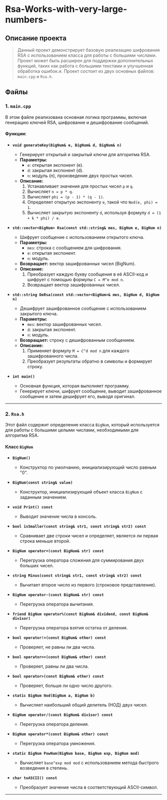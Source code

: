 # Rsa-Works-with-very-large-numbers-
## Описание проекта
>Данный проект демонстрирует базовую реализацию шифрования RSA с использованием класса для работы с большими числами. Проект может быть расширен для поддержки дополнительных функций, таких как работа с большими текстами и улучшенная обработка ошибок.и. Проект состоит из двух основных файлов: `main.cpp` и `Rsa.h`.

## Файлы

### 1. `main.cpp`

В этом файле реализована основная логика программы, включая генерацию ключей RSA, шифрование и дешифрование сообщений.

#### Функции:

- **`void generateKey(BigNum& e, BigNum& d, BigNum& n)`**
  - Генерирует открытый и закрытый ключи для алгоритма RSA.
  - **Параметры:**
    - `e`: открытая экспонент (e).
    - `d`: закрытая экспонент (d).
    - `n`: модуль (n), произведение двух простых чисел.
  - **Описание:**
    1. Устанавливает значения для простых чисел `p` и `q`.
    2. Вычисляет `n = p * q`.
    3. Вычисляет `phi = (p - 1) * (q - 1)`.
    4. Определяет открытую экспоненту `e`, такой что `Nod(e, phi) = 1`.
    5. Вычисляет закрытую экспоненту `d`, используя формулу `d = (1 + k * phi) / e`.

- **`std::vector<BigNum> Rsa(const std::string& mes, BigNum e, BigNum n)`**
  - Шифрует сообщение с использованием открытого ключа.
  - **Параметры:**
    - `mes`: строка с сообщением для шифрования.
    - `e`: открытая экспонент.
    - `n`: модуль.
  - **Возвращает:** вектор зашифрованных чисел (BigNum).
  - **Описание:**
    1. Преобразует каждую букву сообщения в её ASCII-код и шифрует с помощью формулы `C = M^e mod n`.
    2. Возвращает вектор зашифрованных чисел.

- **`std::string DeRsa(const std::vector<BigNum>& mes, BigNum d, BigNum n)`**
  - Дешифрует зашифрованное сообщение с использованием закрытого ключа.
  - **Параметры:**
    - `mes`: вектор зашифрованных чисел.
    - `d`: закрытая экспонент.
    - `n`: модуль.
  - **Возвращает:** строку с дешифрованным сообщением.
  - **Описание:**
    1. Применяет формулу `M = C^d mod n` для каждого зашифрованного числа.
    2. Преобразует результаты обратно в символы и формирует строку.

- **`int main()`**
  - Основная функция, которая выполняет программу.
  - Генерирует ключи, шифрует сообщение, выводит зашифрованное сообщение и затем дешифрует его, выводя оригинал.
---
### 2. `Rsa.h`

Этот файл содержит определение класса `BigNum`, который используется для работы с большими целыми числами, необходимыми для алгоритма RSA.

#### Класс `BigNum`

- **`BigNum()`**
  - Конструктор по умолчанию, инициализирующий число равным "0".

- **`BigNum(const string& value)`**
  - Конструктор, инициализирующий объект класса `BigNum` с заданным значением.

- **`void Print() const`**
  - Выводит значение числа в консоль.

- **`bool isSmaller(const string& str1, const string& str2) const`**
  - Сравнивает две строки чисел и определяет, является ли первая строка меньше второй.

- **`BigNum operator+(const BigNum& str) const`**
  - Перегрузка оператора сложения для суммирования двух больших чисел.

- **`string Minus(const string& str1, const string& str2) const`**
  - Вычитает второе число из первого (строковое представление).

- **`BigNum operator-(const BigNum& str) const`**
  - Перегрузка оператора вычитания.

- **`friend BigNum operator%(const BigNum& dividend, const BigNum& divisor)`**
  - Перегрузка оператора взятия остатка от деления.

- **`bool operator!=(const BigNum& other) const`**
  - Проверяет, не равны ли два числа.

- **`bool operator==(const BigNum& other) const`**
  - Проверяет, равны ли два числа.

- **`bool operator>(const BigNum& other) const`**
  - Проверяет, больше ли одно число другого.

- **`static BigNum Nod(BigNum a, BigNum b)`**
  - Вычисляет наибольший общий делитель (НОД) двух чисел.

- **`BigNum operator/(const BigNum& divisor) const`**
  - Перегрузка оператора деления.

- **`BigNum operator*(const BigNum& other) const`**
  - Перегрузка оператора умножения.

- **`static BigNum PowNum(BigNum base, BigNum exp, BigNum mod)`**
  - Вычисляет `base^exp mod mod` с использованием метода быстрого возведения в степень.

- **`char toASCII() const`**
  - Преобразует значение числа в соответствующий ASCII-символ.


--- 
